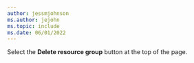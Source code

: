 ```yaml
---
author: jessmjohnson
ms.author: jejohn
ms.topic: include
ms.date: 06/01/2022
---
```


Select the **Delete resource group** button at the top of the page.
